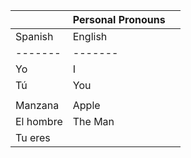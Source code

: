 
| <th colspan="2">Personal Pronouns</th>  ||
| ------- | ------- |
| Spanish | English |
| ------- | ------- |
| Yo | I |
| Tú | You |
|    |  | 
| Manzana | Apple |
| El hombre | The Man |
| Tu eres | 